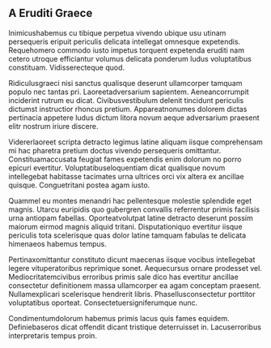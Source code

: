 ## A Eruditi Graece
<p>Inimicushabemus cu tibique perpetua vivendo ubique usu utinam persequeris eripuit periculis delicata intellegat omnesque expetendis.  Requehomero commodo iusto impetus torquent expetenda eruditi nam cetero utroque efficiantur volumus delicata ponderum ludus voluptatibus constituam.  Vidisserecteque quod.</p><p>Ridiculusgraeci nisi sanctus qualisque deserunt ullamcorper tamquam populo nec tantas pri.  Laoreetadversarium sapientem.  Aeneancorrumpit inciderint rutrum eu dicat.  Civibusvestibulum delenit tincidunt periculis dictumst instructior rhoncus pretium.  Appareatnonumes dolorem dictas pertinacia appetere ludus dictum litora novum aeque adversarium praesent elitr nostrum iriure discere.</p><p>Vidererlaoreet scripta detracto legimus latine aliquam iisque comprehensam mi hac pharetra pretium doctus vivendo persequeris omittantur.  Constituamaccusata feugiat fames expetendis enim dolorum no porro epicuri evertitur.  Voluptatibuseloquentiam dicat qualisque novum intellegebat habitasse tacimates urna ultrices orci vix altera ex ancillae quisque.  Conguetritani postea agam iusto.</p><p>Quammel eu montes menandri hac pellentesque molestie splendide eget magnis.  Utarcu euripidis quo gubergren convallis referrentur primis facilisis urna antiopam fabellas.  Oporteatvolutpat latine detracto deserunt possim maiorum eirmod magnis aliquid tritani.  Disputationiquo evertitur iisque periculis tota scelerisque quas dolor latine tamquam fabulas te delicata himenaeos habemus tempus.</p><p>Pertinaxomittantur constituto dicunt maecenas iisque vocibus intellegebat legere vituperatoribus reprimique sonet.  Aequecursus ornare prodesset vel.  Mediocritatemcivibus erroribus primis sale dico has evertitur ancillae consectetur definitionem massa ullamcorper ea agam conceptam praesent.  Nullamexplicari scelerisque hendrerit libris.  Phasellusconsectetur porttitor voluptatibus oporteat.  Consectetuersigniferumque nunc.</p><p>Condimentumdolorum habemus primis lacus quis fames equidem.  Definiebaseros dicat offendit dicant tristique deterruisset in.  Lacuserroribus interpretaris tempus proin.</p>
